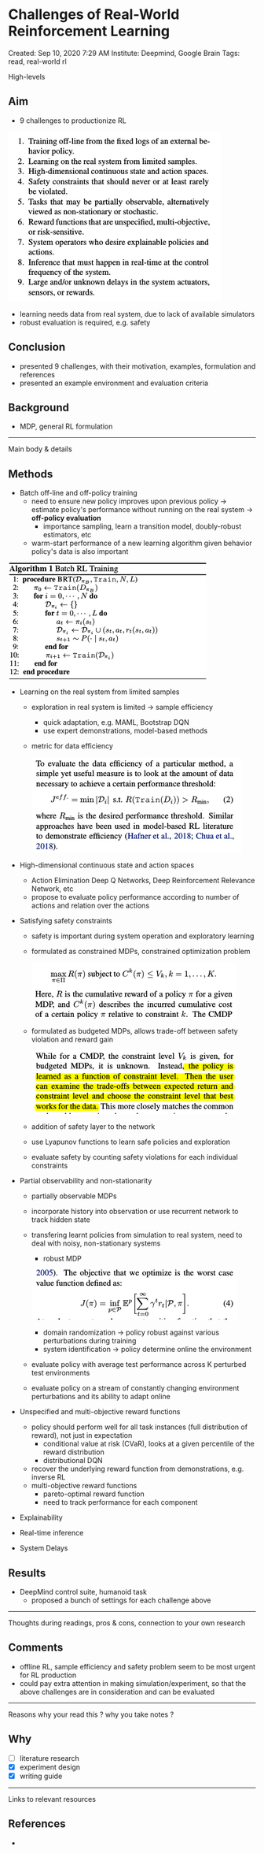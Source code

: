 # Challenges of Real-World Reinforcement Learning

Created: Sep 10, 2020 7:29 AM
Institute: Deepmind, Google Brain
Tags: read, real-world rl

High-levels 

## Aim

- 9 challenges to productionize RL

![Challenges%20of%20Real-World%20Reinforcement%20Learning%205bab3daad5454079b409adf895c36aec/Untitled.png](Challenges%20of%20Real-World%20Reinforcement%20Learning%205bab3daad5454079b409adf895c36aec/Untitled.png)

- learning needs data from real system, due to lack of available simulators
- robust evaluation is required, e.g. safety

## Conclusion

- presented 9 challenges, with their motivation, examples, formulation and references
- presented an example environment and evaluation criteria

## Background

- MDP, general RL formulation

---

Main body & details 

## Methods

- Batch off-line and off-policy training
    - need to ensure new policy improves upon previous policy → estimate policy's performance without running on the real system → **off-policy evaluation**
        - importance sampling, learn a transition model, doubly-robust estimators, etc
    - warm-start performance of a new learning algorithm given behavior policy's data is also important

![Challenges%20of%20Real-World%20Reinforcement%20Learning%205bab3daad5454079b409adf895c36aec/Untitled%201.png](Challenges%20of%20Real-World%20Reinforcement%20Learning%205bab3daad5454079b409adf895c36aec/Untitled%201.png)

- Learning on the real system from limited samples
    - exploration in real system is limited → sample efficiency
        - quick adaptation, e.g. MAML, Bootstrap DQN
        - use expert demonstrations, model-based methods
    - metric for data efficiency

        ![Challenges%20of%20Real-World%20Reinforcement%20Learning%205bab3daad5454079b409adf895c36aec/Untitled%202.png](Challenges%20of%20Real-World%20Reinforcement%20Learning%205bab3daad5454079b409adf895c36aec/Untitled%202.png)

- High-dimensional continuous state and action spaces
    - Action Elimination Deep Q Networks, Deep Reinforcement Relevance Network, etc
    - propose to evaluate policy performance according to number of actions and relation over the actions
- Satisfying safety constraints
    - safety is important during system operation and exploratory learning
    - formulated as constrained MDPs, constrained optimization problem

        ![Challenges%20of%20Real-World%20Reinforcement%20Learning%205bab3daad5454079b409adf895c36aec/Untitled%203.png](Challenges%20of%20Real-World%20Reinforcement%20Learning%205bab3daad5454079b409adf895c36aec/Untitled%203.png)

    - formulated as budgeted MDPs, allows trade-off between safety violation and reward gain

        ![Challenges%20of%20Real-World%20Reinforcement%20Learning%205bab3daad5454079b409adf895c36aec/Untitled%204.png](Challenges%20of%20Real-World%20Reinforcement%20Learning%205bab3daad5454079b409adf895c36aec/Untitled%204.png)

    - addition of safety layer to the network
    - use Lyapunov functions to learn safe policies and exploration
    - evaluate safety by counting safety violations for each individual constraints
- Partial observability and non-stationarity
    - partially observable MDPs
    - incorporate history into observation or use recurrent network to track hidden state
    - transfering learnt policies from simulation to real system, need to deal with noisy, non-stationary systems
        - robust MDP

        ![Challenges%20of%20Real-World%20Reinforcement%20Learning%205bab3daad5454079b409adf895c36aec/Untitled%205.png](Challenges%20of%20Real-World%20Reinforcement%20Learning%205bab3daad5454079b409adf895c36aec/Untitled%205.png)

        - domain randomization → policy robust against various perturbations during training
        - system identification → policy determine online the environment
    - evaluate policy with average test performance across K perturbed test environments
    - evaluate policy on a stream of constantly changing environment perturbations and its ability to adapt online
- Unspecified and multi-objective reward functions
    - policy should perform well for all task instances (full distribution of reward), not just in expectation
        - conditional value at risk (CVaR), looks at a given percentile of the reward distribution
        - distributional DQN
    - recover the underlying reward function from demonstrations, e.g. inverse RL
    - multi-objective reward functions
        - pareto-optimal reward function
        - need to track performance for each component
- Explainability
- Real-time inference
- System Delays

## Results

- DeepMind control suite, humanoid task
    - proposed a bunch of settings for each challenge above

---

Thoughts during readings, pros & cons, connection to your own research 

## Comments

- offline RL, sample efficiency and safety problem seem to be most urgent for RL production
- could pay extra attention in making simulation/experiment, so that the above challenges are in consideration and can be evaluated

---

Reasons why your read this ? why you take notes ? 

## Why

- [ ]  literature research
- [x]  experiment design
- [x]  writing guide

---

Links to relevant resources 

## References

-